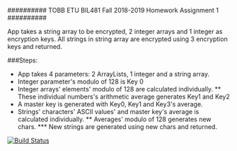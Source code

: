 ########## TOBB ETU BIL481 Fall 2018-2019 Homework Assignment 1 ##########

App takes a string array to be encrypted, 2 integer arrays and 1 integer as encryption keys.
All strings in string array are encrypted using 3 encryption keys and returned.

###Steps:

* App takes 4 parameters: 2 ArrayLists, 1 integer and a string array.
* Integer parameter's modulo of 128 is Key 0
* Integer arrays' elements' modulo of 128 are calculated individually.
** These individual numbers's arithmetic average generates Key1 and Key2
* A master key is generated with Key0, Key1 and Key3's average.
* Strings' characters' ASCII values' and master key's average is calculated individually.
** Averages' modulo of 128 generates new chars.
*** New strings are generated using new chars and returned.

[![Build Status](https://travis-ci.org/OnurDz/myDemoApp.svg?branch=master)](https://travis-ci.org/OnurDz/myDemoApp)
